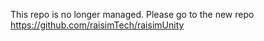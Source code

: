 This repo is no longer managed. Please go to the new repo https://github.com/raisimTech/raisimUnity
